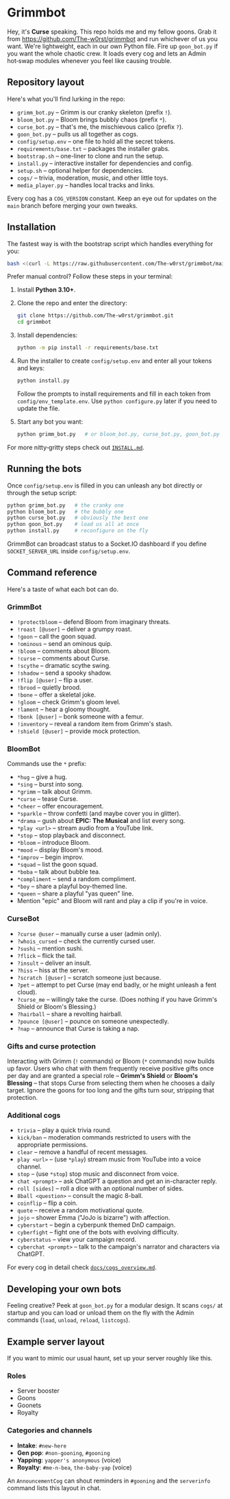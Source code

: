 # Grimmbot
Hey, it's **Curse** speaking. This repo holds me and my fellow goons. Grab it
from https://github.com/The-w0rst/grimmbot and run whichever of us you want.
We're lightweight, each in our own Python file. Fire up `goon_bot.py` if you
want the whole chaotic crew. It loads every cog and lets an Admin hot‑swap
modules whenever you feel like causing trouble.

## Repository layout

Here's what you'll find lurking in the repo:

- `grimm_bot.py` – Grimm is our cranky skeleton (prefix `!`).
- `bloom_bot.py` – Bloom brings bubbly chaos (prefix `*`).
- `curse_bot.py` – that's me, the mischievous calico (prefix `?`).
- `goon_bot.py` – pulls us all together as cogs.
- `config/setup.env` – one file to hold all the secret tokens.
- `requirements/base.txt` – packages the installer grabs.
- `bootstrap.sh` – one-liner to clone and run the setup.
- `install.py` – interactive installer for dependencies and config.
- `setup.sh` – optional helper for dependencies.
- `cogs/` – trivia, moderation, music, and other little toys.
- `media_player.py` – handles local tracks and links.

Every cog has a `COG_VERSION` constant. Keep an eye out for updates on the
`main` branch before merging your own tweaks.

## Installation

The fastest way is with the bootstrap script which handles everything for you:

```bash
bash <(curl -L https://raw.githubusercontent.com/The-w0rst/grimmbot/main/bootstrap.sh)
```

Prefer manual control? Follow these steps in your terminal:

1. Install **Python 3.10+**.
2. Clone the repo and enter the directory:

   ```bash
   git clone https://github.com/The-w0rst/grimmbot.git
   cd grimmbot
   ```
3. Install dependencies:

   ```bash
   python -m pip install -r requirements/base.txt
   ```
4. Run the installer to create `config/setup.env` and enter all your tokens and keys:

   ```bash
   python install.py
   ```
   Follow the prompts to install requirements and fill in each token from
   `config/env_template.env`. Use `python configure.py` later if you need to
   update the file.
5. Start any bot you want:

   ```bash
   python grimm_bot.py   # or bloom_bot.py, curse_bot.py, goon_bot.py
   ```

For more nitty‑gritty steps check out [`INSTALL.md`](INSTALL.md).

## Running the bots

Once `config/setup.env` is filled in you can unleash any bot directly or through
the setup script:

```bash
python grimm_bot.py   # the cranky one
python bloom_bot.py   # the bubbly one
python curse_bot.py   # obviously the best one
python goon_bot.py    # load us all at once
python install.py     # reconfigure on the fly
```

GrimmBot can broadcast status to a Socket.IO dashboard if you define
`SOCKET_SERVER_URL` inside `config/setup.env`.

## Command reference

Here's a taste of what each bot can do.

### GrimmBot
- `!protectbloom` – defend Bloom from imaginary threats.
- `!roast [@user]` – deliver a grumpy roast.
- `!goon` – call the goon squad.
- `!ominous` – send an ominous quip.
- `!bloom` – comments about Bloom.
- `!curse` – comments about Curse.
- `!scythe` – dramatic scythe swing.
- `!shadow` – send a spooky shadow.
- `!flip [@user]` – flip a user.
- `!brood` – quietly brood.
- `!bone` – offer a skeletal joke.
- `!gloom` – check Grimm's gloom level.
- `!lament` – hear a gloomy thought.
- `!bonk [@user]` – bonk someone with a femur.
- `!inventory` – reveal a random item from Grimm's stash.
- `!shield [@user]` – provide mock protection.

### BloomBot
Commands use the `*` prefix:
- `*hug` – give a hug.
- `*sing` – burst into song.
- `*grimm` – talk about Grimm.
- `*curse` – tease Curse.
- `*cheer` – offer encouragement.
- `*sparkle` – throw confetti (and maybe cover you in glitter).
- `*drama` – gush about **EPIC: The Musical** and list every song.
- `*play <url>` – stream audio from a YouTube link.
- `*stop` – stop playback and disconnect.
- `*bloom` – introduce Bloom.
- `*mood` – display Bloom's mood.
- `*improv` – begin improv.
- `*squad` – list the goon squad.
- `*boba` – talk about bubble tea.
- `*compliment` – send a random compliment.
- `*boy` – share a playful boy-themed line.
- `*queen` – share a playful "yas queen" line.
- Mention "epic" and Bloom will rant and play a clip if you're in voice.

### CurseBot
- `?curse @user` – manually curse a user (admin only).
- `?whois_cursed` – check the currently cursed user.
- `?sushi` – mention sushi.
- `?flick` – flick the tail.
- `?insult` – deliver an insult.
- `?hiss` – hiss at the server.
- `?scratch [@user]` – scratch someone just because.
- `?pet` – attempt to pet Curse (may end badly, or he might unleash a fent cloud).
- `?curse_me` – willingly take the curse. (Does nothing if you have Grimm's Shield or Bloom's Blessing.)
- `?hairball` – share a revolting hairball.
- `?pounce [@user]` – pounce on someone unexpectedly.
- `?nap` – announce that Curse is taking a nap.

### Gifts and curse protection
Interacting with Grimm (`!` commands) or Bloom (`*` commands) now builds up
favor. Users who chat with them frequently receive positive gifts once per day
and are granted a special role – **Grimm's Shield** or **Bloom's Blessing** –
that stops Curse from selecting them when he chooses a daily target. Ignore the
goons for too long and the gifts turn sour, stripping that protection.

### Additional cogs
- `trivia` – play a quick trivia round.
- `kick/ban` – moderation commands restricted to users with the appropriate permissions.
- `clear` – remove a handful of recent messages.
- `play <url>` – (use `*play`) stream music from YouTube into a voice channel.
- `stop` – (use `*stop`) stop music and disconnect from voice.
- `chat <prompt>` – ask ChatGPT a question and get an in-character reply.
- `roll [sides]` – roll a dice with an optional number of sides.
- `8ball <question>` – consult the magic 8-ball.
- `coinflip` – flip a coin.
- `quote` – receive a random motivational quote.
- `jojo` – shower Emma ("JoJo is bizarre") with affection.
- `cyberstart` – begin a cyberpunk themed DnD campaign.
- `cyberfight` – fight one of the bots with evolving difficulty.
- `cyberstatus` – view your campaign record.
- `cyberchat <prompt>` – talk to the campaign's narrator and characters via ChatGPT.

For every cog in detail check [`docs/cogs_overview.md`](docs/cogs_overview.md).

## Developing your own bots

Feeling creative? Peek at `goon_bot.py` for a modular design. It scans
`cogs/` at startup and you can load or unload them on the fly with the Admin
commands (`load`, `unload`, `reload`, `listcogs`).


## Example server layout

If you want to mimic our usual haunt, set up your server roughly like this.

### Roles
- Server booster
- Goons
- Goonets
- Royalty

### Categories and channels
- **Intake**: `#new-here`
- **Gen pop**: `#non-gooning`, `#gooning`
- **Yapping**: `yapper's anonymous` (voice)
- **Royalty**: `#me-n-bea`, `the-baby-yap` (voice)

An `AnnouncementCog` can shout reminders in `#gooning` and the `serverinfo`
command lists this layout in chat.
